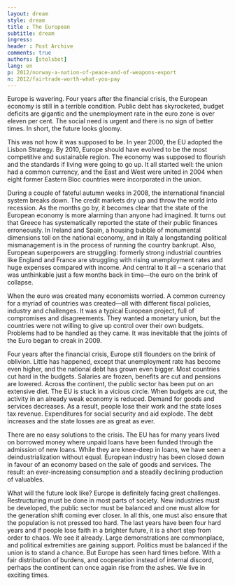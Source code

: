 ```yaml
---
layout: dream
style: dream
title : The European
subtitle: dream
ingress: 
header : Post Archive
comments: true
authors: [stolsbot]
lang: en
p: 2012/norway-a-nation-of-peace-and-of-weapons-export
n: 2012/fairtrade-worth-what-you-pay
---
```


Europe is wavering. Four years after the financial crisis, the European economy is still in a terrible condition. Public debt has skyrocketed, budget deficits are gigantic and the unemployment rate in the euro zone is over eleven per cent. The social need is urgent and there is no sign of better times. In short, the future looks gloomy.

This was not how it was supposed to be. In year 2000, the EU adopted the Lisbon Strategy. By 2010, Europe should have evolved to be the most competitive and sustainable region. The economy was supposed to flourish and the standards if living were going to go up. It all started well: the union had a common currency, and the East and West were united in 2004 when eight former Eastern Bloc countries were incorporated in the union.

During a couple of fateful autumn weeks in 2008, the international financial system breaks down. The credit markets dry up and throw the world into recession. As the months go by, it becomes clear that the state of the European economy is more alarming than anyone had imagined. It turns out that Greece has systematically reported the state of their public finances erroneously. In Ireland and Spain, a housing bubble of monumental dimensions toll on the national economy, and in Italy a longstanding political mismanagement is in the process of running the country bankrupt. Also, European superpowers are struggling: formerly strong industrial countries like England and France are struggling with rising unemployment rates and huge expenses compared with income. And central to it all – a scenario that was unthinkable just a few months back in time—the euro on the brink of collapse.

When the euro was created many economists worried. A common currency for a myriad of countries was created—all with different fiscal policies, industry and challenges. It was a typical European project, full of compromises and disagreements. They wanted a monetary union, but the countries were not willing to give up control over their own budgets. Problems had to be handled as they came. It was inevitable that the joints of the Euro began to creak in 2009.

Four years after the financial crisis, Europe still flounders on the brink of oblivion. Little has happened, except that unemployment rate has become even higher, and the national debt has grown even bigger. Most countries cut hard in the budgets. Salaries are frozen, benefits are cut and pensions are lowered. Across the continent, the public sector has been put on an extensive diet. The EU is stuck in a vicious circle. When budgets are cut, the activity in an already weak economy is reduced. Demand for goods and services decreases. As a result, people lose their work and the state loses tax revenue. Expenditures for social security and aid explode. The debt increases and the state losses are as great as ever.

There are no easy solutions to the crisis. The EU has for many years lived on borrowed money where unpaid loans have been funded through the admission of new loans. While they are knee-deep in loans, we have seen a deindustrialization without equal. European industry has been closed down in favour of an economy based on the sale of goods and services. The result: an ever-increasing consumption and a steadily declining production of valuables.

What will the future look like? Europe is definitely facing great challenges. Restructuring must be done in most parts of society. New industries must be developed, the public sector must be balanced and one must allow for the generation shift coming ever closer. In all this, one must also ensure that the population is not pressed too hard. The last years have been four hard years and if people lose faith in a brighter future, it is a short step from order to chaos. We see it already. Large demonstrations are commonplace, and political extremities are gaining support. Politics must be balanced if the union is to stand a chance. But Europe has seen hard times before. With a fair distribution of burdens, and cooperation instead of internal discord, perhaps the continent can once again rise from the ashes. We live in exciting times.